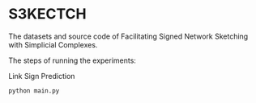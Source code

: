 # S3KECTCH
The datasets and source code of Facilitating Signed Network Sketching with Simplicial Complexes.

The steps of running the experiments:

Link Sign Prediction
```
python main.py
```

